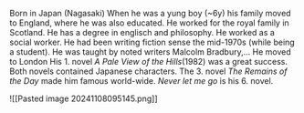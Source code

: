 Born in Japan (Nagasaki)
When he was a yung boy (~6y) his family moved to England, where he was also educated.
He worked for the royal family in Scotland.
He has a degree in englisch and philosophy.
He worked as a social worker.
He had been writing fiction sense the mid-1970s (while being a student).
He was taught by noted writers Malcolm Bradbury,...
He moved to London
His 1. novel *A Pale View of the Hills*(1982) was a great success.
Both novels contained Japanese characters.
The 3. novel *The Remains of the Day* made him famous world-wide.
*Never let me go* is his 6. novel.

![[Pasted image 20241108095145.png]]